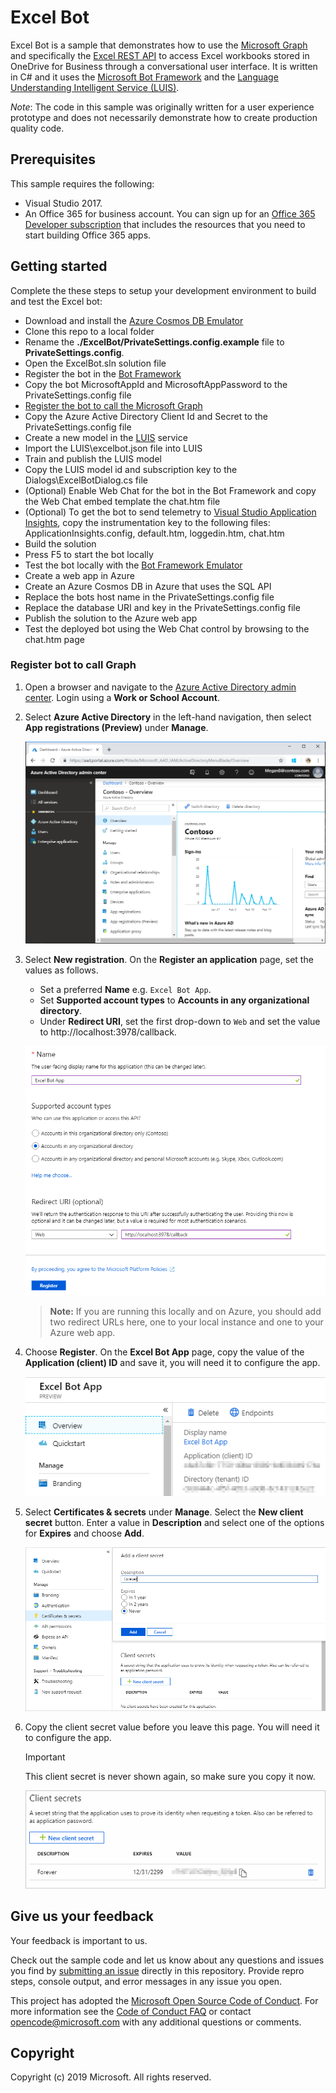 
# Excel Bot

Excel Bot is a sample that demonstrates how to use the [Microsoft Graph](https://graph.microsoft.io) and specifically the [Excel REST API](https://graph.microsoft.io/en-us/docs/api-reference/v1.0/resources/excel) to access Excel workbooks stored in OneDrive for Business through a conversational user interface. It is written in C# and it uses the [Microsoft Bot Framework](https://dev.botframework.com/) and the [Language Understanding Intelligent Service (LUIS)](https://www.luis.ai/).

*Note*: The code in this sample was originally written for a user experience prototype and does not necessarily demonstrate how to create production quality code.

## Prerequisites ##

This sample requires the following:  

- Visual Studio 2017.
- An Office 365 for business account. You can sign up for an [Office 365 Developer subscription](https://msdn.microsoft.com/en-us/office/office365/howto/setup-development-environment) that includes the resources that you need to start building Office 365 apps.

## Getting started ##

Complete the these steps to setup your development environment to build and test the Excel bot:

- Download and install the [Azure Cosmos DB Emulator](https://docs.microsoft.com/en-us/azure/cosmos-db/local-emulator)
- Clone this repo to a local folder
- Rename the **./ExcelBot/PrivateSettings.config.example** file to **PrivateSettings.config**.
- Open the ExcelBot.sln solution file
- Register the bot in the [Bot Framework](https://dev.botframework.com/bots/new)
- Copy the bot MicrosoftAppId and MicrosoftAppPassword to the PrivateSettings.config file
- [Register the bot to call the Microsoft Graph](#register-bot-to-call-graph)
- Copy the Azure Active Directory Client Id and Secret to the PrivateSettings.config file
- Create a new model in the [LUIS](https://www.luis.ai) service
- Import the LUIS\excelbot.json file into LUIS
- Train and publish the LUIS model
- Copy the LUIS model id and subscription key to the Dialogs\ExcelBotDialog.cs file
- (Optional) Enable Web Chat for the bot in the Bot Framework and copy the Web Chat embed template the chat.htm file
- (Optional) To get the bot to send telemetry to [Visual Studio Application Insights](https://azure.microsoft.com/en-us/services/application-insights/), copy the instrumentation key to the following files: ApplicationInsights.config, default.htm, loggedin.htm, chat.htm
- Build the solution
- Press F5 to start the bot locally
- Test the bot locally with the [Bot Framework Emulator](https://docs.botframework.com/en-us/tools/bot-framework-emulator)
- Create a web app in Azure
- Create an Azure Cosmos DB in Azure that uses the SQL API
- Replace the bots host name in the PrivateSettings.config file
- Replace the database URI and key in the PrivateSettings.config file
- Publish the solution to the Azure web app
- Test the deployed bot using the Web Chat control by browsing to the chat.htm page  

### Register bot to call Graph

1. Open a browser and navigate to the [Azure Active Directory admin center](https://aad.portal.azure.com). Login using a **Work or School Account**.

1. Select **Azure Active Directory** in the left-hand navigation, then select **App registrations (Preview)** under **Manage**.

    ![A screenshot of the App registrations ](readme-images/aad-portal-app-registrations.png)

1. Select **New registration**. On the **Register an application** page, set the values as follows.

    - Set a preferred **Name** e.g. `Excel Bot App`.
    - Set **Supported account types** to **Accounts in any organizational directory**.
    - Under **Redirect URI**, set the first drop-down to `Web` and set the value to http://localhost:3978/callback.

    ![A screenshot of the Register an application page](readme-images/aad-register-an-app.png)

    > **Note:** If you are running this locally and on Azure, you should add two redirect URLs here, one to your local instance and one to your Azure web app.
    
1. Choose **Register**. On the **Excel Bot App** page, copy the value of the **Application (client) ID** and save it, you will need it to configure the app.

    ![A screenshot of the application ID of the new app registration](readme-images/aad-application-id.PNG)

1. Select **Certificates & secrets** under **Manage**. Select the **New client secret** button. Enter a value in **Description** and select one of the options for **Expires** and choose **Add**.

    ![A screenshot of the Add a client secret dialog](readme-images/aad-new-client-secret.png)

1. Copy the client secret value before you leave this page. You will need it to configure the app.

    > [!IMPORTANT]
    > This client secret is never shown again, so make sure you copy it now.

    ![A screenshot of the newly added client secret](readme-images/aad-copy-client-secret.png)


## Give us your feedback

Your feedback is important to us.  

Check out the sample code and let us know about any questions and issues you find by [submitting an issue](https://github.com/microsoftgraph/botframework-csharp-excelbot-rest-sample/issues) directly in this repository. Provide repro steps, console output, and error messages in any issue you open.

This project has adopted the [Microsoft Open Source Code of Conduct](https://opensource.microsoft.com/codeofconduct/). For more information see the [Code of Conduct FAQ](https://opensource.microsoft.com/codeofconduct/faq/) or contact [opencode@microsoft.com](mailto:opencode@microsoft.com) with any additional questions or comments.

## Copyright

Copyright (c) 2019 Microsoft. All rights reserved.
  
